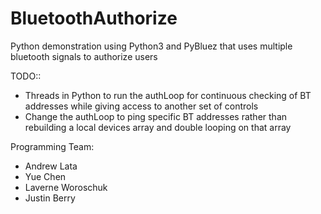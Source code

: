 # BluetoothAuthorize
Python demonstration using Python3 and PyBluez that uses multiple bluetooth signals to authorize users

TODO::
- Threads in Python to run the authLoop for continuous checking of BT addresses while giving access to another set of controls
- Change the authLoop to ping specific BT addresses rather than rebuilding a local devices array and double looping on that array

Programming Team:
- Andrew Lata
- Yue Chen
- Laverne Woroschuk
- Justin Berry
